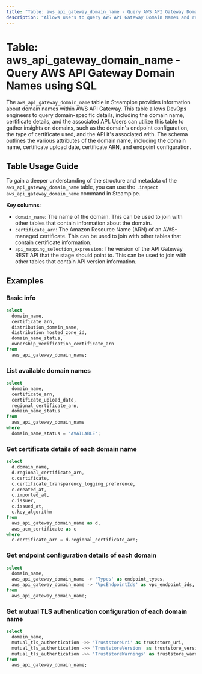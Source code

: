 ```yaml
---
title: "Table: aws_api_gateway_domain_name - Query AWS API Gateway Domain Names using SQL"
description: "Allows users to query AWS API Gateway Domain Names and retrieve details about each domain's configuration, certificate, and associated API."
---
```


# Table: aws_api_gateway_domain_name - Query AWS API Gateway Domain Names using SQL

The `aws_api_gateway_domain_name` table in Steampipe provides information about domain names within AWS API Gateway. This table allows DevOps engineers to query domain-specific details, including the domain name, certificate details, and the associated API. Users can utilize this table to gather insights on domains, such as the domain's endpoint configuration, the type of certificate used, and the API it's associated with. The schema outlines the various attributes of the domain name, including the domain name, certificate upload date, certificate ARN, and endpoint configuration.

## Table Usage Guide

To gain a deeper understanding of the structure and metadata of the `aws_api_gateway_domain_name` table, you can use the `.inspect aws_api_gateway_domain_name` command in Steampipe.

**Key columns**:

- `domain_name`: The name of the domain. This can be used to join with other tables that contain information about the domain.
- `certificate_arn`: The Amazon Resource Name (ARN) of an AWS-managed certificate. This can be used to join with other tables that contain certificate information.
- `api_mapping_selection_expression`: The version of the API Gateway REST API that the stage should point to. This can be used to join with other tables that contain API version information.

## Examples

### Basic info

```sql
select
  domain_name,
  certificate_arn,
  distribution_domain_name,
  distribution_hosted_zone_id,
  domain_name_status,
  ownership_verification_certificate_arn
from
  aws_api_gateway_domain_name;
```

### List available domain names

```sql
select
  domain_name,
  certificate_arn,
  certificate_upload_date,
  regional_certificate_arn,
  domain_name_status
from
  aws_api_gateway_domain_name
where
  domain_name_status = 'AVAILABLE';
```

### Get certificate details of each domain name

```sql
select
  d.domain_name,
  d.regional_certificate_arn,
  c.certificate,
  c.certificate_transparency_logging_preference,
  c.created_at,
  c.imported_at,
  c.issuer,
  c.issued_at,
  c.key_algorithm
from
  aws_api_gateway_domain_name as d,
  aws_acm_certificate as c
where
  c.certificate_arn = d.regional_certificate_arn;
```

### Get endpoint configuration details of each domain

```sql
select
  domain_name,
  aws_api_gateway_domain_name -> 'Types' as endpoint_types,
  aws_api_gateway_domain_name -> 'VpcEndpointIds' as vpc_endpoint_ids,
from
  aws_api_gateway_domain_name;
```

### Get mutual TLS authentication configuration of each domain name

```sql
select
  domain_name,
  mutual_tls_authentication ->> 'TruststoreUri' as truststore_uri,
  mutual_tls_authentication ->> 'TruststoreVersion' as truststore_version,
  mutual_tls_authentication ->> 'TruststoreWarnings' as truststore_warnings
from
  aws_api_gateway_domain_name;
```